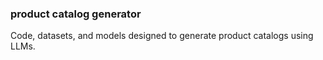 ### product catalog generator 
Code, datasets, and models designed to generate product catalogs using LLMs.


